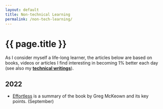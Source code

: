 ```yaml
---
layout: default
title: Non-technical Learning
permalink: /non-tech-learning/
---
```


# {{ page.title }}

As I consider myself a life-long learner, the articles below are based on books, videos or articles I find interesting in becoming 1% better each day (see also my [**technical writings**](/tech-learning/)).


<h2 id="y2022">2022</h2>

* [Effortless](/non-tech-learning/effortless-summary/) is a summary of the book by Greg McKeown and its key points. (September)
